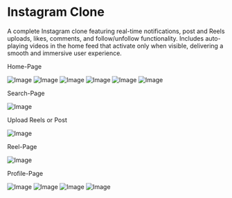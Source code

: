 # Instagram Clone 
A complete Instagram clone featuring real-time notifications, post and Reels uploads, likes, comments, and follow/unfollow functionality. Includes auto-playing videos in the home feed that activate only when visible, delivering a smooth and immersive user experience.

Home-Page

![Image](https://github.com/user-attachments/assets/c27368ed-1b15-48da-a9db-3d5cd77e30e8)
![Image](https://github.com/user-attachments/assets/38c0549b-db0b-4e26-8d6c-935bf3477322)
![Image](https://github.com/user-attachments/assets/c9febd38-86cd-4619-9b66-8596064eee75)
![Image](https://github.com/user-attachments/assets/576d7521-43d3-4f59-9c9d-8b72dfdcd26e)
![Image](https://github.com/user-attachments/assets/fff2d497-499d-4856-b607-fded6db1463b)
![Image](https://github.com/user-attachments/assets/84f32dc5-3342-4787-969a-c3f7bf99491e)

Search-Page

![Image](https://github.com/user-attachments/assets/a1d83fd3-7f10-487a-8732-c1d1f42901c5)

Upload Reels or Post

![Image](https://github.com/user-attachments/assets/e4e13bd0-d57a-41cd-9bdb-5479432d9146)

Reel-Page

![Image](https://github.com/user-attachments/assets/14b07eb5-01aa-4eef-a558-411858c7ef4e)

Profile-Page

![Image](https://github.com/user-attachments/assets/dfcd51d4-db98-4e68-8648-618d41a12a4c)
![Image](https://github.com/user-attachments/assets/70abdd74-f845-4d1f-9174-7c06631b1193)
![Image](https://github.com/user-attachments/assets/a54a2eb4-0047-4a26-ac02-a89d6ed8e43c)
![Image](https://github.com/user-attachments/assets/293bcb21-fbca-416a-9ce7-6368e69b4347)
